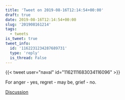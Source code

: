 ```yaml
---
title: 'Tweet on 2019-08-16T12:14:54+00:00'
draft: true
date: 2019-08-16T12:14:54+00:00
slug: '201908161214'
tags:
  - tweets
is_tweet: true
tweet_info:
  id: '1162231234287689731'
  type: 'reply'
  is_thread: False
---
```




{{< tweet user="naval" id="1162111683034116096" >}}

For anger - yes, regret - may be, grief - no.

[Discussion](https://x.com/sytelus/status/1162231234287689731)
